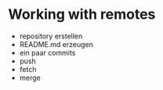 # Working with remotes

- repository erstellen
- README.md erzeugen
- ein paar commits
- push
- fetch
- merge